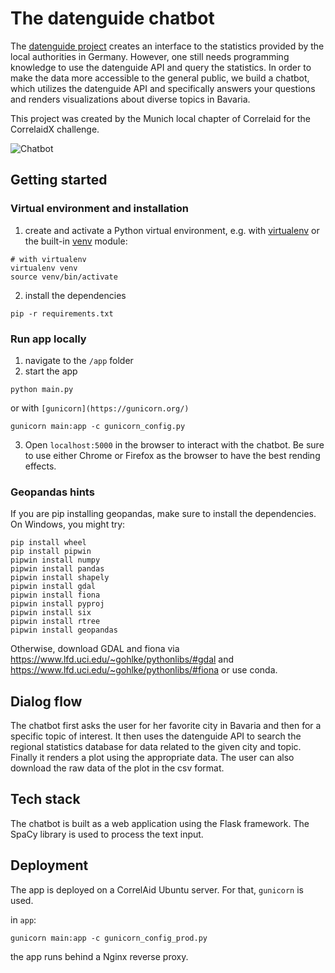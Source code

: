 # The datenguide chatbot

The [datenguide project](https://datengui.de/) creates an interface to the 
statistics provided by the local authorities in Germany. However, one still
needs programming knowledge to use the datenguide API and query the
statistics. In order to make the data more accessible to the general public,
we build a chatbot, which utilizes the datenguide API and specifically answers 
your questions and renders visualizations about diverse topics in Bavaria.

This project was created by the Munich local chapter of Correlaid for the 
CorrelaidX challenge.

![Chatbot](https://github.com/CorrelAid/correlaidx-challenge-munich/blob/master/.github/chatbot_pic3.PNG)

## Getting started
### Virtual environment and installation
1. create and activate a Python virtual environment, e.g. with [virtualenv](https://virtualenv.pypa.io/en/latest/) or the built-in [venv](https://docs.python.org/3/library/venv.html) module:

```
# with virtualenv 
virtualenv venv
source venv/bin/activate
```

2. install the dependencies
```
pip -r requirements.txt
```

### Run app locally
1. navigate to the `/app` folder
2. start the app
```
python main.py
```

or with `[gunicorn](https://gunicorn.org/)`
```
gunicorn main:app -c gunicorn_config.py
```
3. Open `localhost:5000` in the browser to interact with the chatbot. Be sure to use either Chrome or Firefox as the browser to have the best
rending effects.

### Geopandas hints
If you are pip installing geopandas, make sure to install the dependencies. 
On Windows, you might try:
```
pip install wheel
pip install pipwin
pipwin install numpy
pipwin install pandas
pipwin install shapely
pipwin install gdal
pipwin install fiona
pipwin install pyproj
pipwin install six
pipwin install rtree
pipwin install geopandas
```

Otherwise,  download GDAL and fiona via https://www.lfd.uci.edu/~gohlke/pythonlibs/#gdal and https://www.lfd.uci.edu/~gohlke/pythonlibs/#fiona or use conda.

## Dialog flow

The chatbot first asks the user for her favorite city in Bavaria and then
for a specific topic of interest. It then uses the datenguide API to search
the regional statistics database for data related to the given city and topic.
Finally it renders a plot using the appropriate data. The user can also
download the raw data of the plot in the csv format.

## Tech stack

The chatbot is built as a web application using the Flask framework. The 
SpaCy library is used to process the text input.

## Deployment
The app is deployed on a CorrelAid Ubuntu server. 
For that, `gunicorn` is used.

in `app`:

```
gunicorn main:app -c gunicorn_config_prod.py
```

the app runs behind a Nginx reverse proxy. 